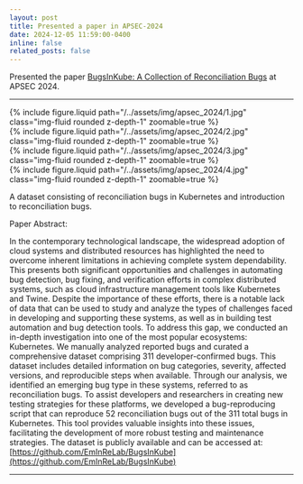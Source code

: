 ```yaml
---
layout: post
title: Presented a paper in APSEC-2024
date: 2024-12-05 11:59:00-0400
inline: false
related_posts: false
---
```


Presented the paper [BugsInKube: A Collection of Reconciliation Bugs](/../assets/pdf/BugsInKube.pdf) at APSEC 2024.

---

<div class="row mt-3">
    <div class="col-sm mt-3 mt-md-0">
        {% include figure.liquid path="/../assets/img/apsec_2024/1.jpg" class="img-fluid rounded z-depth-1" zoomable=true %}
    </div>
    <div class="col-sm mt-3 mt-md-0">
        {% include figure.liquid path="/../assets/img/apsec_2024/2.jpg" class="img-fluid rounded z-depth-1" zoomable=true %}
    </div>
    <div class="col-sm mt-3 mt-md-0">
        {% include figure.liquid path="/../assets/img/apsec_2024/3.jpg" class="img-fluid rounded z-depth-1" zoomable=true %}
    </div>
    <div class="col-sm mt-3 mt-md-0">
        {% include figure.liquid path="/../assets/img/apsec_2024/4.jpg" class="img-fluid rounded z-depth-1" zoomable=true %}
    </div>
</div>

A dataset consisting of reconciliation bugs in Kubernetes and introduction to reconciliation bugs.

Paper Abstract:

In the contemporary technological landscape, the widespread adoption of cloud systems and distributed resources has highlighted the need to overcome inherent limitations in achieving complete system dependability. This presents both significant opportunities and challenges in automating bug detection, bug fixing, and verification efforts in complex distributed systems, such as cloud infrastructure management tools like Kubernetes and Twine. Despite the importance of these efforts, there is a notable lack of data that can be used to study and analyze the types of challenges faced in developing and supporting these systems, as well as in building test automation and bug detection tools. To address this gap, we conducted an in-depth investigation into one of the most popular ecosystems: Kubernetes. We manually analyzed reported bugs and curated a comprehensive dataset comprising 311 developer-confirmed bugs. This dataset includes detailed information on bug categories, severity, affected versions, and reproducible steps when available. Through our analysis, we identified an emerging bug type in these systems, referred to as reconciliation bugs. To assist developers and researchers in creating new testing strategies for these platforms, we developed a bug-reproducing script that can reproduce 52 reconciliation bugs out of the 311 total bugs in Kubernetes. This tool provides valuable insights into these issues, facilitating the development of more robust testing and maintenance strategies. The dataset is publicly available and can be accessed at: [https://github.com/EmInReLab/BugsInKube](https://github.com/EmInReLab/BugsInKube)

---
